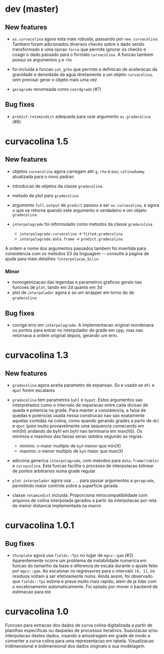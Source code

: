 # dev (master)

## New features

* `as.curvacolina` agora esta mais robusta, passando por `new_curvacolina`. Tambem foram adicionados
  diversos checks sobre o dado sendo transformado e uma opcao `force` que permite ignorar os checks 
  e coagir o dado passado para o formato `curvacolina`. A funcao tambem possui os argumentos `g` e 
  `rho` 

* foi incluida a funcao `set_grho` que permite a definicao de aceleracao da gravidade e densidade
  da agua diretamente a um objeto `curvacolina`, sem precisar gerar o objeto mais uma vez

* `geragrade` renomeada como `coordgrade` (#7)

## Bug fixes

* `predict.retamindist` adequada para usar argumento `as.gradecolina` (#6)

# curvacolina 1.5

## New features

* objetos `curvacolina` agora carregam attr `g`, `rho` e `max`; `colinadummy` atualizada para o novo
  padrao
* introducao de objetos da classe `gradecolina`.
* metodo de plot para `gradecolina`
* argumento `full.output` de `predict` passou a ser `as.curvacolina`, e agora o que se retorna 
quando este argumento e verdadeiro e um objeto `gradecolina`
* `interpolagrade` foi reformulado como metodos da classe `gradecolina`

    * `interpolagrade.curvacolina` -> `fitted.gradecolina`
    * `interpolagrade.data.frame` -> `predict.gradecolina`

A ordem e nome dos argumentos passados tambem foi invertida para consistencia com os metodos S3 da 
linguagem -- consulte a pagina de ajuda para mais detalhes `?interpolacao_bilin`

### Minor

* homogeinizacao das legendas e parametros graficos gerais nas funcoes de `plot`, tando em 2d quanto
  em 3d
* plot de `interpolador` agora e so um wrapper em torno do de `gradecolina`

## Bug fixes

* corrige erro em `interpolagrade`. A implementacao original reordenava os pontos para entrar no
  interpolador de grade em cpp, mas nao retornava a ordem original depois, gerando um erro.

# curvacolina 1.3

## New features

* `gradecolina` agora aceita parametro de expansao. So e usado se `dhl` e `dpot` forem escalares

* `gradecolina` tem parametros `byhl` e `bypot`. Estes argumentos sao interpretados como o intervalo
de separacao entre cada divisao de queda e potencia na grade. Para manter a consistencia, a faixa de
quedas e potencias usada nessa construcao nao sao exatamente aquelas contidas na colina, como quando
gerando grades a partir de `dhl` e `dpot` (pois muito provavelmente uma sequencia
comecando em min(hl) andando de byhl em byhl nao terminaria em max(hl)). Os minimos e maximos das
faixas serao obtidos segundo as regras:

    * minimo: o maior multiplo de `byX` menor que min(X)
    * maximo: o menor multiplo de `byX` maior que max(X)

* adiciona generica `interpolagrade`, com metodos para `data.frame(table)` e `curvacolina`. Esta
  funcao facilita o processo de interpolacao bilinear de pontos arbitrarios numa grade regular

* `plot.interpolador` agora usa `...` para passar argumentos a `geragrade`, permitindo maior 
  controle sobre a superficie gerada

* classe `retamindist` incluida. Proporciona retrocompatibilidade com arquivos de colina interpolada
  gerados a partir da interpolacao por reta de menor distancia implementada na macro

# curvacolina 1.0.1

## Bug fixes

* `thinplate` agora usa `fields::Tps` no lugar de `mgcv::gam` (#2). Aparentemente ocorre um problema
  de instabilidade numerica em funcao do tamanho da base e diferenca de escala durante o ajuste
  feito por `mgcv::gam`. Ao escalonar os regressores para o intervalo `[0, 1]`, os residuos voltam a
  ser efetivamente nulos. Ainda assim, foi observado que `fields::Tps` estima e preve muito mais
  rapido, alem de ja lidar com o escalonamento automaticamente. Foi optado por mover o backend de
  estimacao para ele

# curvacolina 1.0

Funcoes para extracao dos dados de curva colina digitalizada a partir de planilhas 
especificas ou daquelas de processos iterativos. Suavizacao e/ou interpolacao destes dados, 
visando a amostragem em grade de modo a converter a curva colina para uma representacao em 
tabela. Visualizacao tridimensional e bidimensional dos dados originais e sua modelagem.
